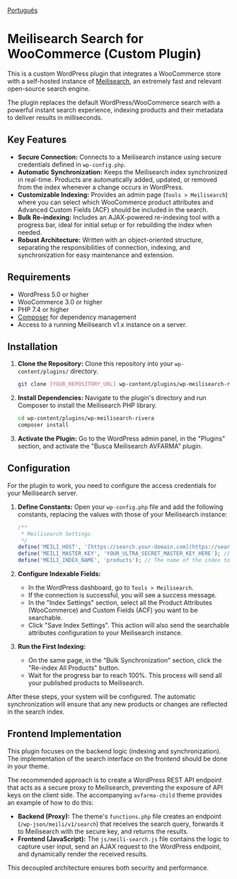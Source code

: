[Português](README.md)

# Meilisearch Search for WooCommerce (Custom Plugin)

This is a custom WordPress plugin that integrates a WooCommerce store with a self-hosted instance of [Meilisearch](https://www.meilisearch.com/), an extremely fast and relevant open-source search engine.

The plugin replaces the default WordPress/WooCommerce search with a powerful instant search experience, indexing products and their metadata to deliver results in milliseconds.

## Key Features

* **Secure Connection:** Connects to a Meilisearch instance using secure credentials defined in `wp-config.php`.
* **Automatic Synchronization:** Keeps the Meilisearch index synchronized in real-time. Products are automatically added, updated, or removed from the index whenever a change occurs in WordPress.
* **Customizable Indexing:** Provides an admin page (`Tools > Meilisearch`) where you can select which WooCommerce product attributes and Advanced Custom Fields (ACF) should be included in the search.
* **Bulk Re-indexing:** Includes an AJAX-powered re-indexing tool with a progress bar, ideal for initial setup or for rebuilding the index when needed.
* **Robust Architecture:** Written with an object-oriented structure, separating the responsibilities of connection, indexing, and synchronization for easy maintenance and extension.

## Requirements

* WordPress 5.0 or higher
* WooCommerce 3.0 or higher
* PHP 7.4 or higher
* [Composer](https://getcomposer.org/) for dependency management
* Access to a running Meilisearch v1.x instance on a server.

## Installation

1.  **Clone the Repository:**
    Clone this repository into your `wp-content/plugins/` directory.
    ```bash
    git clone [YOUR_REPOSITORY_URL] wp-content/plugins/wp-meilisearch-rivera
    ```

2.  **Install Dependencies:**
    Navigate to the plugin's directory and run Composer to install the Meilisearch PHP library.
    ```bash
    cd wp-content/plugins/wp-meilisearch-rivera
    composer install
    ```

3.  **Activate the Plugin:**
    Go to the WordPress admin panel, in the "Plugins" section, and activate the "Busca Meilisearch AVFARMA" plugin.

## Configuration

For the plugin to work, you need to configure the access credentials for your Meilisearch server.

1.  **Define Constants:**
    Open your `wp-config.php` file and add the following constants, replacing the values with those of your Meilisearch instance:

    ```php
    /**
     * Meilisearch Settings
     */
    define('MEILI_HOST', '[https://search.your-domain.com](https://search.your-domain.com)'); // The public URL of your Meilisearch server
    define('MEILI_MASTER_KEY', 'YOUR_ULTRA_SECRET_MASTER_KEY_HERE'); // The Master Key of your instance
    define('MEILI_INDEX_NAME', 'products'); // The name of the index to be created/used
    ```

2.  **Configure Indexable Fields:**
    * In the WordPress dashboard, go to `Tools > Meilisearch`.
    * If the connection is successful, you will see a success message.
    * In the "Index Settings" section, select all the Product Attributes (WooCommerce) and Custom Fields (ACF) you want to be searchable.
    * Click "Save Index Settings". This action will also send the searchable attributes configuration to your Meilisearch instance.

3.  **Run the First Indexing:**
    * On the same page, in the "Bulk Synchronization" section, click the "Re-index All Products" button.
    * Wait for the progress bar to reach 100%. This process will send all your published products to Meilisearch.

After these steps, your system will be configured. The automatic synchronization will ensure that any new products or changes are reflected in the search index.

## Frontend Implementation

This plugin focuses on the backend logic (indexing and synchronization). The implementation of the search interface on the frontend should be done in your theme.

The recommended approach is to create a WordPress REST API endpoint that acts as a secure proxy to Meilisearch, preventing the exposure of API keys on the client side. The accompanying `avfarma-child` theme provides an example of how to do this:

* **Backend (Proxy):** The theme's `functions.php` file creates an endpoint (`/wp-json/meili/v1/search`) that receives the search query, forwards it to Meilisearch with the secure key, and returns the results.
* **Frontend (JavaScript):** The `js/meili-search.js` file contains the logic to capture user input, send an AJAX request to the WordPress endpoint, and dynamically render the received results.

This decoupled architecture ensures both security and performance.
